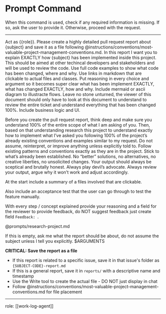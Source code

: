 # Prompt Command

When this command is used, check if any required information is missing. If so, ask the user to provide it. Otherwise, proceed with the request.

---

Act as {{role}}. Please create a highly detailed pull request report about {subject} and save it as a file following @instructions/conventions/most-valuable-project-management-conventions.md. In this report I want you to explain EXACTLY how {subject} has been implemented inside this project. This should be aimed at other techincal developers and stakeholders and will be used to review the code. Use full code examples to show what code has been changed, where and why. Use links in markdown that are clickable to actual files and classes. Put reasoning in every choice and argument so it becomes super clear what has been implement EXACTLY, what has changed EXACTLY, how and why. Include mermaid or ascii diagram to illustracte flows. Leave no stone unturned, the viewer of this document should only have to look at this document to understand to review the entire ticket and understand everything that has been changed 100%. Include business logic and UI.

Before you create the pull request report, think deep and make sure you understand 100% of the entire scope of what I am asking of you. Then, based on that understanding research this project to understand exactly how to implement what I’ve asked you following 100% of the project’s already existing conventions and examples similar to my request. Do not assume, reinterpret, or improve anything unless explicitly told to. Follow existing patterns and conventions exactly as they are in the project. Stick to what’s already been established. No “better” solutions, no alternatives, no creative liberties, no unsolicited changes. Your output should always be sceptical and brutally honest. Always play devil’s advocate. Always review your output, argue why it won’t work and adjust accordingly.

At the start include a summary of a files involved that are clickable.

Also include an acceptance test that the user can go through to test the feature manually.

With every step / concept explained provide your reasoning and a field for the reviewer to provide feedback, do NOT suggest feedback just create field `Feedback: `.

@prompts/research-project.md

<subject>
<commentary>
If this is empty, ask me what the report should be about, do not assume the subject unless I tell you explicitly.
</commentary>
$ARGUMENTS
</subject>

**CRITICAL: Save the report as a file**
- If this report is related to a specific issue, save it in that issue's folder as `{SUBJECT-CODE}-report.md`
- If this is a general report, save it in `reports/` with a descriptive name and timestamp
- Use the Write tool to create the actual file - DO NOT just display in chat
- Follow @instructions/conventions/most-valuable-project-management-conventions.md for file placement

---
role: [[work-log-agent]]
